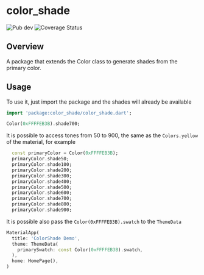 # color_shade

![Pub dev](https://img.shields.io/pub/v/color_shade)
![Coverage Status](https://img.shields.io/badge/coverage-100%25-green)

## Overview

A package that extends the Color class to generate shades from the primary color.

## Usage
To use it, just import the package and the shades will already be available

```dart
import 'package:color_shade/color_shade.dart';

Color(0xFFFFEB3B).shade700;
```
It is possible to access tones from 50 to 900, the same as the `Colors.yellow` of the material, for example

```dart
  const primaryColor = Color(0xFFFFEB3B);
  primaryColor.shade50;
  primaryColor.shade100;
  primaryColor.shade200;
  primaryColor.shade300;
  primaryColor.shade400;
  primaryColor.shade500;
  primaryColor.shade600;
  primaryColor.shade700;
  primaryColor.shade800;
  primaryColor.shade900;
```
It is possible also pass the `Color(0xFFFFEB3B).swatch` to the `ThemeData`

```dart
MaterialApp(
  title: 'ColorShade Demo',
  theme: ThemeData(
    primarySwatch: const Color(0xFFFFEB3B).swatch,
  ),
  home: HomePage(),
)
```